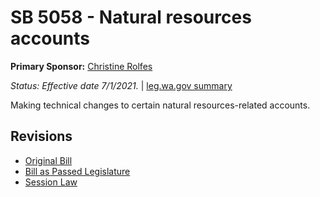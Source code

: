 # SB 5058 - Natural resources accounts
**Primary Sponsor:** [Christine Rolfes](/person/leg/christine.rolfes.md)

*Status: Effective date 7/1/2021.* | [leg.wa.gov summary](https://app.leg.wa.gov/billsummary?BillNumber=5058&Year=2021)

Making technical changes to certain natural resources-related accounts.

## Revisions
* [Original Bill](1/)
* [Bill as Passed Legislature](1/)
* [Session Law](1/)